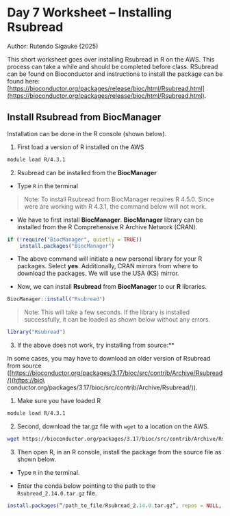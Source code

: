# Day 7 Worksheet – Installing Rsubread		

Author: Rutendo Sigauke (2025)

This short worksheet goes over installing Rsubread in R on the AWS. This process can take a while and should be completed before class. RSubread can be found on Bioconductor and instructions to install the package can be found here: [https://bioconductor.org/packages/release/bioc/html/Rsubread.html](https://bioconductor.org/packages/release/bioc/html/Rsubread.html). 

## Install Rsubread from BiocManager

Installation can be done in the R console (shown below). 

1. First load a version of R installed on the AWS

```sh
module load R/4.3.1
```

2. Rsubread can be installed from the **BiocManager**

- Type `R` in the terminal 

> Note: To install Rsubread from BiocManager requires R 4.5.0. 
> Since were are working with R 4.3.1, the command below will not work.

- We have to first install **BiocManager**. **BiocManager** library can be installed from the R Comprehensive R Archive Network (CRAN).

```R
if (!require("BiocManager", quietly = TRUE))
    install.packages("BiocManager")

```

- The above command will initiate a new personal library for your R packages. Select **yes**. Additionally, CRAN mirrors from where to download the packages. We will use the USA (KS) mirror.

- Now, we can install **Rsubread** from **BiocManager** to our **R** libraries.

```R
BiocManager::install("Rsubread")
```

> Note: This will take a few seconds. If the library is installed successfully, it can be loaded as shown below without any errors.

```R
library("Rsubread")
```

3. If the above does not work, try installing from source:**

In some cases, you may have to download an older version of Rsubread from source ([https://bioconductor.org/packages/3.17/bioc/src/contrib/Archive/Rsubread/](https://bio\
conductor.org/packages/3.17/bioc/src/contrib/Archive/Rsubread/)).

1. Make sure you have loaded R

```sh
module load R/4.3.1
```

2.  Second, download the tar.gz file with `wget` to a location on the AWS.

```sh
wget https://bioconductor.org/packages/3.17/bioc/src/contrib/Archive/Rsubread/Rsubread_2.14.0.tar.gz
```

3. Then open R, in an R console, install the package from the source file as shown below. 

- Type `R` in the terminal.

- Enter the conda below pointing to the path to the `Rsubread_2.14.0.tar.gz` file.

```R
install.packages(“/path_to_file/Rsubread_2.14.0.tar.gz”, repos = NULL, type="source")
```

